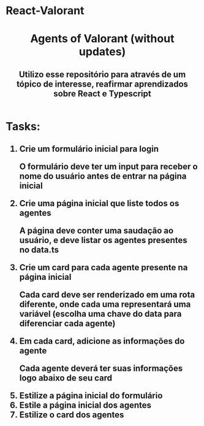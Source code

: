 # React-Valorant

<body>
<header>
    <h1>Agents of Valorant (without updates)</h1>
    <h2>Utilizo esse repositório para através de um tópico de interesse, reafirmar aprendizados sobre React e Typescript</h2>
</header>
    <h1>Tasks:</h1>

<h2>
<ol>
<div>
    <li>Crie um formulário inicial para login</li>
        <p>O formulário deve ter um input para receber o nome do usuário antes de entrar na página inicial</p>
</div>
<div>
    <li>Crie uma página inicial que liste todos os agentes</li>
        <p>A página deve conter uma saudação ao usuário, e deve listar os agentes presentes no data.ts</p>
</div>
<div>
    <li>Crie um card para cada agente presente na página inicial</li>
        <p>Cada card deve ser renderizado em uma rota diferente, onde cada uma representará uma variável (escolha uma chave do data para diferenciar cada agente)</p>
</div>
<div>
    <li>Em cada card, adicione as informações do agente</li>
        <p>Cada agente deverá ter suas informações logo abaixo de seu card</p>
</div>
<div>
    <li>Estilize a página inicial do formulário</li>
       
</div>
<div>
    <li>Estile a página inicial dos agentes</li>
        
</div>
<div>
    <li>Estilize o card dos agentes</li>
        
</div>

</ol>
</h2>
</body>